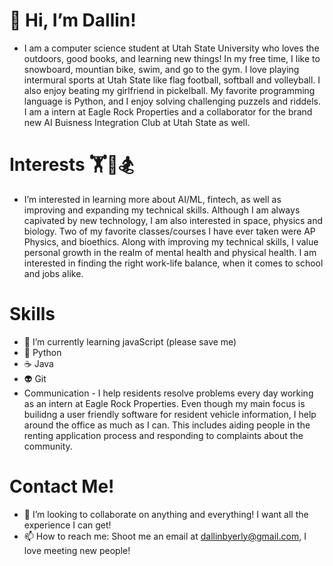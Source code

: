 # 👋 Hi, I’m Dallin!
- I am a computer science student at Utah State University who loves the outdoors, good books, and learning new things! In my free time,
  I like to snowboard, mountian bike, swim, and go to the gym. I love playing intermural sports at Utah State like flag football, softball
  and volleyball. I also enjoy beating my girlfriend in pickelball. My favorite programming language is Python, and I enjoy solving challenging
  puzzels and riddels. I am a intern at Eagle Rock Properties and a collaborator for the brand new AI Buisness Integration Club at Utah State as well.

# Interests 🏋️🏈🏂
- I’m interested in learning more about AI/ML, fintech, as well as improving and expanding my technical skills. Although I am always capivated
  by new technology, I am also interested in space, physics and biology. Two of my favorite classes/courses I have ever taken were AP Physics, and
  bioethics. Along with improving my technical skills, I value personal growth in the realm of mental health and physical health. I am interested
  in finding the right work-life balance, when it comes to school and jobs alike.

# Skills 
- 🌱 I’m currently learning javaScript (please save me)
- 🐍 Python
- ☕️ Java
- 👽 Git
- Communication - I help residents resolve problems every day working as an intern at Eagle Rock Properties. Even though my main focus is builidng
  a user friendly software for resident vehicle information, I help around the office as much as I can. This includes aiding people in the  renting
  application process and responding to complaints about the community.

# Contact Me!
- 💞️ I’m looking to collaborate on anything and everything! I want all the experience I can get! 
- 📫 How to reach me: Shoot me an email at dallinbyerly@gmail.com, I love meeting new people!

<!---
byerlyd21/byerlyd21 is a ✨ special ✨ repository because its `README.md` (this file) appears on your GitHub profile.
You can click the Preview link to take a look at your changes.
--->

